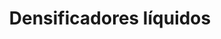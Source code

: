 ---
title: Densificadores líquidos 
id: "3"
imagen: ""
link: ''
catalogo:
meta_keywords:
meta_description:
weight: "9"
menu:
  principal:
    parent: Productos
    weight: 7

---